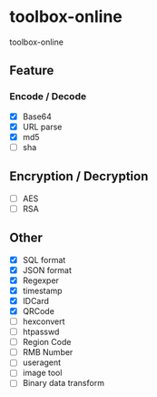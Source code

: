 # toolbox-online
toolbox-online


## Feature

### Encode / Decode 

- [X] Base64
- [X] URL parse
- [X] md5
- [ ] sha
## Encryption / Decryption

- [ ] AES
- [ ] RSA

## Other

- [X] SQL format
- [X] JSON format
- [X] Regexper
- [X] timestamp
- [X] IDCard
- [X] QRCode
- [ ] hexconvert
- [ ] htpasswd
- [ ] Region Code
- [ ] RMB Number
- [ ] useragent
- [ ] image tool
- [ ] Binary data transform
